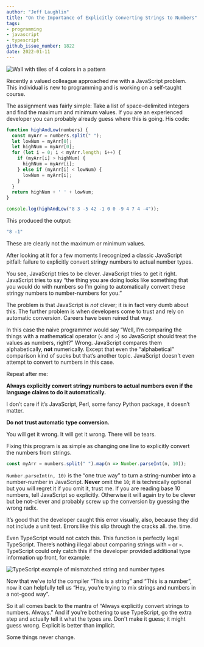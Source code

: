 ```yaml
---
author: "Jeff Laughlin"
title: "On the Importance of Explicitly Converting Strings to Numbers"
tags:
- programming
- javascript
- typescript
github_issue_number: 1822
date: 2022-01-11
---
```


![Wall with tiles of 4 colors in a pattern](/blog/2022/01/string-number-conversion/20220111-024957-sm.jpg)

<!-- Photo by Jon Jensen -->

Recently a valued colleague approached me with a JavaScript problem. This individual is new to programming and is working on a self-taught course.

The assignment was fairly simple: Take a list of space-delimited integers and find the maximum and minimum values. If you are an experienced developer you can probably already guess where this is going. His code:

```javascript
function highAndLow(numbers) {
  const myArr = numbers.split(" ");
  let lowNum = myArr[0];
  let highNum = myArr[0];
  for (let i = 0; i < myArr.length; i++) {
    if (myArr[i] > highNum) {
      highNum = myArr[i];
    } else if (myArr[i] < lowNum) {
      lowNum = myArr[i];
    }
  }
  return highNum + ' ' + lowNum;
}

console.log(highAndLow("8 3 -5 42 -1 0 0 -9 4 7 4 -4"));
```

This produced the output:

```javascript
"8 -1"
```

These are clearly not the maximum or minimum values.

After looking at it for a few moments I recognized a classic JavaScript pitfall: failure to explicitly convert stringy numbers to actual number types.

You see, JavaScript tries to be clever. JavaScript tries to get it right. JavaScript tries to say “the thing you are doing looks like something that you would do with numbers so I’m going to automatically convert these stringy numbers to number-numbers for you.”

The problem is that JavaScript is *not* clever; it is in fact very dumb about this. The further problem is when developers come to trust and rely on automatic conversion. Careers have been ruined that way.

In this case the naive programmer would say “Well, I’m comparing the things with a mathematical operator (`<` and `>`) so JavaScript should treat the values as numbers, right?” Wrong. JavaScript compares them alphabetically, **not** numerically. Except that even the “alphabetical” comparison kind of sucks but that’s another topic. JavaScript doesn't even attempt to convert to numbers in this case.

Repeat after me:

**Always explicitly convert stringy numbers to actual numbers even if the language claims to do it automatically.**

I don’t care if it’s JavaScript, Perl, some fancy Python package, it doesn’t matter.

**Do not trust automatic type conversion.**

You will get it wrong. It will get it wrong. There will be tears.

Fixing this program is as simple as changing one line to explicitly convert the numbers from strings.

```javascript
const myArr = numbers.split(" ").map(n => Number.parseInt(n, 10));
```

`Number.parseInt(n, 10)` is the “one true way” to turn a string-number into a number-number in JavaScript. **Never** omit the `10`; it is technically optional but you will regret it if you omit it, trust me. If you are reading base 10 numbers, tell JavaScript so explicitly. Otherwise it will again try to be clever but be not-clever and probably screw up the conversion by guessing the wrong radix.

It’s good that the developer caught this error visually, also, because they did not include a unit test. Errors like this slip through the cracks all. the. time.

Even TypeScript would not catch this. This function is perfectly legal TypeScript. There’s nothing illegal about comparing strings with `<` or `>`. TypeScript could only catch this if the developer provided additional type information up front, for example:

![TypeScript example of mismatched string and number types](/blog/2022/01/string-number-conversion/string-number-conversion-1.png)

Now that we’ve *told* the compiler “This is a string” and “This is a number”, now it can helpfully tell us “Hey, you’re trying to mix strings and numbers in a not-good way”.

So it all comes back to the mantra of “Always explicitly convert strings to numbers. Always.” And if you're bothering to use TypeScript, go the extra step and actually tell it what the types are. Don't make it guess; it might guess wrong. Explicit is better than implicit.

Some things never change.
